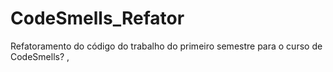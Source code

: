 # CodeSmells_Refator
Refatoramento do código do trabalho do primeiro semestre para o curso de CodeSmells? , 
